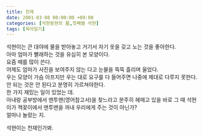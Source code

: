 ```yaml
---
title: 천재
date: 2001-03-08 00:00:00 +09:00
categories: [석현동현의 星,첫째별 석현]
tags: [육아일기]
---
```


석현이는 큰 대야에 물을 받아놓고 거기서 자기 옷을 갖고 노는 것을 좋아한다.  
아마 엄마가 빨래하는 것을 유심히 본 모양이다.  
요즘 떼를 많이 쓴다.  
어제도 엄마가 사진을 보여주지 않는 다고 눈물을 뚝뚝 흘리며 울었다.  
우는 모양이 가슴 아프지만 우는 대로 요구를 다 들어주면 나중에 제대로 다루지 못한다.  
안 되는 것은 안 된다고 분명히 가르쳐야한다.  
한 가지 재밌는 일이 있었는 데.  
아내랑 공부방에서 맨투맨(영어참고서)을 찾느라고 분주히 헤매고 있을 바로 그 때 석현이가 책꽂이에서 맨투맨을 꺼내 우리에게 주는 것이 아닌가?  
얼마나 놀랐는 지.  

석현이는 천재인가봐.
